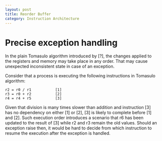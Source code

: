 ```yaml
---
layout: post
title: Reorder Buffer
category: Instruction Architecture
---
```


# Precise exception handling #

In the plain Tomasulo algorithm introduced by [?], the changes applied to the
registers and memory may take place in any order. That may cause unexpected
inconsistent state in case of an exception.

Consider that a process is executing the following instructions in Tomasulo
algorithm:

```text
r2 = r0 / r1           [1]
r3 = r0 + r2           [2]
r4 = r4 + r5           [3]
```

Given that division is many times slower than addition and instruction [3] has
no dependency on either [1] or [2], [3] is likely to complete before [1] and
[2]. Such execution order introduces a scenario that r6 has been updated to the
result of [3] while r2 and r3 remain the old values. Should an exception raise
then, it would be hard to decide from which instruction to resume the execution
after the exception is handled.

